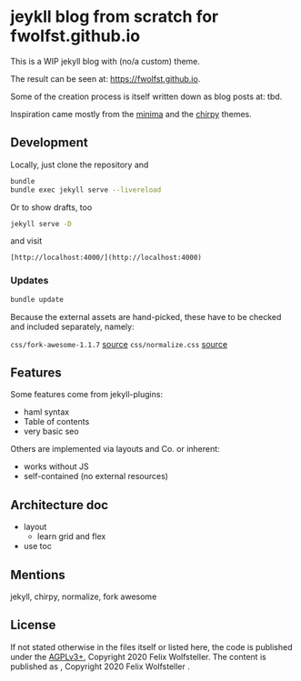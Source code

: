 # jeykll blog from scratch for fwolfst.github.io

This is a WIP jekyll blog with (no/a custom) theme.

The result can be seen at: https://fwolfst.github.io.

Some of the creation process is itself written down as blog posts at: tbd.

Inspiration came mostly from the [minima]() and the [chirpy](https://github.com/cotes2020/jekyll-theme-chirpy) themes.

## Development

Locally, just clone the repository and

```bash
bundle
bundle exec jekyll serve --livereload
```

Or to show drafts, too

```bash
jekyll serve -D
```

and visit

    [http://localhost:4000/](http://localhost:4000)

### Updates

```bash
bundle update
```

Because the external assets are hand-picked, these have to be checked and
included separately, namely:

`css/fork-awesome-1.1.7` [source](https://github.com/ForkAwesome/Fork-Awesome/releases)
`css/normalize.css` [source](https://github.com/necolas/normalize.css)

## Features

Some features come from jekyll-plugins:

* haml syntax
* Table of contents
* very basic seo

Others are implemented via layouts and Co. or inherent:

* works without JS
* self-contained (no external resources)

## Architecture doc

* layout
  * learn grid and flex
* use toc

## Mentions

jekyll, chirpy, normalize, fork awesome

## License

If not stated otherwise in the files itself or listed here, the code is
published under the [AGPLv3+](), Copyright 2020 Felix Wolfsteller. The content
is published as [](), Copyright 2020 Felix Wolfsteller .
